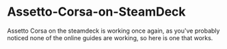 # Assetto-Corsa-on-SteamDeck
Assetto Corsa on the steamdeck is working once again, as you've probably noticed none of the online guides are working, so here is one that works.

